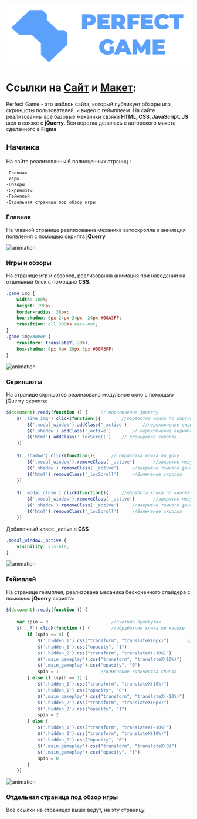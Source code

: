 # <div align=center>![logo](./readmeFolder/logo.png)

# Ссылки на [Сайт](https://alexandr-stb.github.io/web-site) и [Макет](https://www.figma.com/file/YQTADHwxZTjUB3mgqr2eUW/Perfect-Game?node-id=0%3A1&t=k9uesZSKH9ADGVD4-1):





Perfect Game - это шаблон сайта, который публикует обзоры игр, скриншоты пользователей, и видео с геймплеем. На сайте реализованны все базовые механики свзяки **HTML, CSS, JavaScript. JS** шел в связке с **jQuerry**.  Вся верстка делалась с авторского макета, сделанного в **Figma**



## Начинка

На сайте реализованны 6 полноценных страниц :

    -Главная
    -Игры
    -Обзоры
    -Скриншоты
    -Геймплей
    -Отдельная страница под обзор игры

### Главная

На главной странице реализованна механика автоскролла и анимация появления с помощью скрипта **jQuerry**

![animation](./readmeFolder/autoScrollAnimation.gif)


### Игры и обзоры

На странице игр и обзоров, реализованна анимация при наведении на отдельный блок с помощью **CSS**.
```css
.game img {
    width: 100%;
    height: 190px;
    border-radius: 36px;
    box-shadow: 0px 24px 24px -24px #00A3FF;
    transition: all 300ms ease-out;
}
.game img:hover {
    transform: translateY(-20%);
    box-shadow: 0px 0px 20px 5px #00A3FF;
}
```

![animation](https://drive.google.com/file/d/18x-ib8wh_JqRm9YiVn4zKq4wwNbUWYqM/view?usp=sharing)

### Скриншоты

На странице скришотов реализовано модульное окно с помощью jQuerry скрипта:

```JavaScript
$(document).ready(function () {     // подключение jQuerry
    $('.line img').click(function(){        //обработка клика по картинке
        $('.modal_window').addClass('_active')      //переключение видимости модального окна
        $('.shadow').addClass('_active')        // переключение видимости затеменния фона
        $('html').addClass('_locScroll')    // блокировка скролла
    })

    $('.shadow').click(function(){      // обработка клика по фону
        $('.modal_window').removeClass('_active')       //закрытие модульного окна
        $('.shadow').removeClass('_active')     //закрытие темного фона
        $('html').removeClass('_locScroll')     //Включение скролла
    })

    $('.modal_close').click(function(){     //обработа клика по кнопке закрытия
        $('.modal_window').removeClass('_active')       //закрытие модульного окна
        $('.shadow').removeClass('_active')     //закрытие темного фона
        $('html').removeClass('_locScroll')     //Включение скролла
    })
```

Добавочный класс _active в **CSS**
```css
.modal_window._active {
    visibility: visible; 
}
```


![animation](./readmeFolder/modalWindow.gif)




### Геймплей

На странице геймплея, реализована механика бесконечного слайдера с помощью **jQuerry** скрипта:

```JavaScript
$(document).ready(function () {

    var spin = 0                        //счетчик прокруток
    $('._R').click(function () {        //обработчик клика по кнопке
        if (spin == 0) {                
            $('.hidden_1').css("transform", "translateX(0px)")       //изменение положения блока   
            $('.hidden_1').css("opacity", "1")                          //на странице  относительно
            $('.hidden_2').css("transform", "translateX(-10%)")             //количества спинов
            $('.main_gameplay').css("transform", "translateX(10%)")       
            $('.main_gameplay').css("opacity", "0")                     
            spin = 1                //изменение количества спинов
        } else if (spin == 1) {
            $('.hidden_1').css("transform", "translateX(10%)")
            $('.hidden_1').css("opacity", "0")
            $('.main_gameplay').css("transform", "translateX(-10%)")
            $('.hidden_2').css("transform", "translateX(0px)")
            $('.hidden_2').css("opacity", "1")
            spin = 2
        } else {
            $('.hidden_1').css("transform", "translateX(-10%)")
            $('.hidden_2').css("transform", "translateX(10%)")
            $('.hidden_2').css("opacity", "0")
            $('.main_gameplay').css("transform", "translateX(0)")
            $('.main_gameplay').css("opacity", "1")
            spin = 0
        }
    })
```

![animation](./readmeFolder/gameplaySlider.gif)

### Отдельная страница под обзор игры

Все ссылки на страницах выше ведут, на эту страницу.





